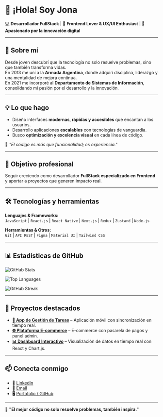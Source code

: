 # 👋 ¡Hola! Soy **Jona**  
💻 **Desarrollador FullStack** | 🎨 **Frontend Lover & UX/UI Enthusiast** | 🚀 **Apasionado por la innovación digital**

---

## 🧩 Sobre mí  
Desde joven descubrí que la tecnología no solo resuelve problemas, sino que también transforma vidas.  
En 2013 me uní a la **Armada Argentina**, donde adquirí disciplina, liderazgo y una mentalidad de mejora continua.  
En 2021 me incorporé al **Departamento de Sistemas de Información**, consolidando mi pasión por el desarrollo y la innovación.

---

## 💡 Lo que hago  
- Diseño interfaces **modernas, rápidas y accesibles** que encantan a los usuarios.  
- Desarrollo aplicaciones **escalables** con tecnologías de vanguardia.  
- Busco **optimización y excelencia visual** en cada línea de código.  

💬 *"El código es más que funcionalidad; es experiencia."*

---

## 🎯 Objetivo profesional  
Seguir creciendo como desarrollador **FullStack especializado en Frontend** y aportar a proyectos que generen impacto real.

---

## 🛠️ Tecnologías y herramientas  
**Lenguajes & Frameworks:**  
`JavaScript` | `React.js` | `React Native` | `Next.js` | `Redux` | `Zustand` | `Node.js`  

**Herramientas & Otros:**  
`Git` | `API REST` | `Figma` | `Material UI` | `Tailwind CSS`

---

## 📊 Estadísticas de GitHub  
![GitHub Stats](https://github-readme-stats.vercel.app/api?username=Jongabee&show_icons=true&theme=tokyonight&count_private=true)  

![Top Languages](https://github-readme-stats.vercel.app/api/top-langs/?username=Jongabee&layout=compact&theme=tokyonight)  

![GitHub Streak](https://streak-stats.demolab.com?user=Jongabee&theme=tokyonight&hide_border=false)  

---

## 🚀 Proyectos destacados  
- **[📱 App de Gestión de Tareas](#)** – Aplicación móvil con sincronización en tiempo real.  
- **[🌐 Plataforma E-commerce](#)** – E-commerce con pasarela de pagos y panel admin.  
- **[📊 Dashboard Interactivo](#)** – Visualización de datos en tiempo real con React y Chart.js.  

---

## 📫 Conecta conmigo  
- 💼 [LinkedIn](https://www.linkedin.com/in/jongabee/)  
- 📧 [Email](mailto:jonatanmosqueda@gmail.com)  
- 🖥️ [Portafolio / GitHub](https://github.com/Jongabee)  

---

💬 **"El mejor código no solo resuelve problemas, también inspira."**
